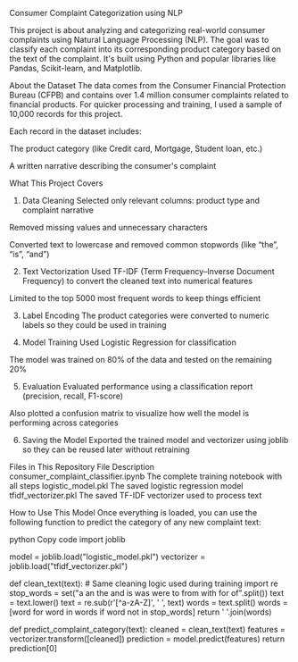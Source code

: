 Consumer Complaint Categorization using NLP

This project is about analyzing and categorizing real-world consumer complaints using Natural Language Processing (NLP). The goal was to classify each complaint into its corresponding product category based on the text of the complaint. It's built using Python and popular libraries like Pandas, Scikit-learn, and Matplotlib.

About the Dataset
The data comes from the Consumer Financial Protection Bureau (CFPB) and contains over 1.4 million consumer complaints related to financial products. For quicker processing and training, I used a sample of 10,000 records for this project.

Each record in the dataset includes:

The product category (like Credit card, Mortgage, Student loan, etc.)

A written narrative describing the consumer's complaint

What This Project Covers
1. Data Cleaning
Selected only relevant columns: product type and complaint narrative

Removed missing values and unnecessary characters

Converted text to lowercase and removed common stopwords (like “the”, “is”, “and”)

2. Text Vectorization
Used TF-IDF (Term Frequency–Inverse Document Frequency) to convert the cleaned text into numerical features

Limited to the top 5000 most frequent words to keep things efficient

3. Label Encoding
The product categories were converted to numeric labels so they could be used in training

4. Model Training
Used Logistic Regression for classification

The model was trained on 80% of the data and tested on the remaining 20%

5. Evaluation
Evaluated performance using a classification report (precision, recall, F1-score)

Also plotted a confusion matrix to visualize how well the model is performing across categories

6. Saving the Model
Exported the trained model and vectorizer using joblib so they can be reused later without retraining

Files in This Repository
File	Description
consumer_complaint_classifier.ipynb	The complete training notebook with all steps
logistic_model.pkl	The saved logistic regression model
tfidf_vectorizer.pkl	The saved TF-IDF vectorizer used to process text

How to Use This Model
Once everything is loaded, you can use the following function to predict the category of any new complaint text:

python
Copy code
import joblib

model = joblib.load("logistic_model.pkl")
vectorizer = joblib.load("tfidf_vectorizer.pkl")

def clean_text(text):
    # Same cleaning logic used during training
    import re
    stop_words = set("a an the and is was were to from with for of".split())
    text = text.lower()
    text = re.sub(r'[^a-zA-Z]', ' ', text)
    words = text.split()
    words = [word for word in words if word not in stop_words]
    return ' '.join(words)

def predict_complaint_category(text):
    cleaned = clean_text(text)
    features = vectorizer.transform([cleaned])
    prediction = model.predict(features)
    return prediction[0]
